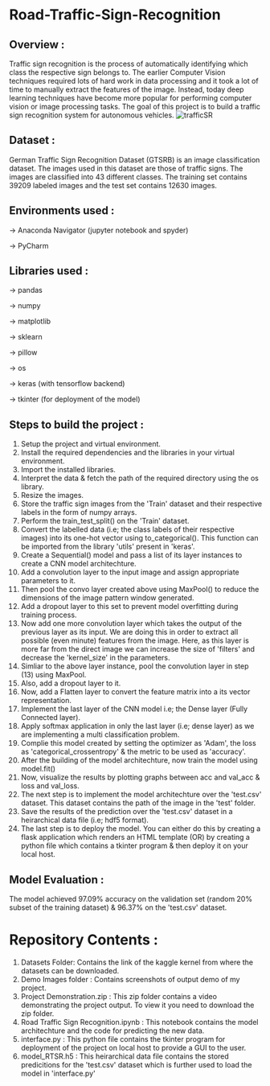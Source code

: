 # Road-Traffic-Sign-Recognition

## Overview :
Traffic sign recognition is the process of automatically identifying which class the respective sign belongs to. The earlier Computer Vision techniques required lots of hard work in data processing and it took a lot of time to manually extract the features of the image. Instead, today deep learning techniques have become more popular for performing computer vision or image processing tasks. The goal of this project is to build a traffic sign recognition system for autonomous vehicles.
![trafficSR](https://user-images.githubusercontent.com/55687431/86936099-2da20900-c15b-11ea-991a-508e9b86ecc1.jpg)



## Dataset :
German Traffic Sign Recognition Dataset (GTSRB) is an image classification dataset.
The images used in this dataset are those of traffic signs. The images are classified into 43 different classes. The training set contains 39209 labeled images and the test set contains 12630 images.


## Environments used :
-> Anaconda Navigator (jupyter notebook and spyder)

-> PyCharm


## Libraries used :
-> pandas

-> numpy

-> matplotlib

-> sklearn

-> pillow

-> os

-> keras (with tensorflow backend)

-> tkinter (for deployment of the model)


## Steps to build the project :
1) Setup the project and virtual environment.
2) Install the required dependencies and the libraries in your virtual environment.
3) Import the installed libraries.
4) Interpret the data & fetch the path of the required directory using the os library.
5) Resize the images.
6) Store the traffic sign images from the 'Train' dataset and their respective labels in the form of numpy arrays.
7) Perform the train_test_split() on the 'Train' dataset. 
8) Convert the labelled data (i.e; the class labels of their respective images) into its one-hot vector using to_categorical(). This function can be imported from the library 'utils' present in 'keras'.
9) Create a Sequential() model and pass a list of its layer instances to create a CNN model architechture.
10) Add a convolution layer to the input image and assign appropriate parameters to it.
11) Then pool the convo layer created above using MaxPool() to reduce the dimensions of the image pattern window generated.
12) Add a dropout layer to this set to prevent model overfitting during training process.
13) Now add one more convolution layer which takes the output of the previous layer as its input. We are doing this in order to extract all possible (even minute) features from the image. Here, as this layer is more far from the direct image we can increase the size of 'filters' and decrease the 'kernel_size' in the parameters.
14) Simliar to the above layer instance, pool the convolution layer in step (13) using MaxPool.
15) Also, add a dropout layer to it.
16) Now, add a Flatten layer to convert the feature matrix into a its vector representation.
17) Implement the last layer of the CNN model i.e; the Dense layer (Fully Connected layer).
18) Apply softmax application in only the last layer (i.e; dense layer) as we are implementing a multi classification problem.
19) Complie this model created by setting the optimizer as 'Adam', the loss as 'categorical_crossentropy' & the metric to be used as 'accuracy'.
20) After the building of the model architechture, now train the model using model.fit()
21) Now, visualize the results by plotting graphs between acc and val_acc & loss and val_loss.
22) The next step is to implement the model architechture over the 'test.csv' dataset. This dataset contains the path of the image in the 'test' folder.
23) Save the results of the prediction over the 'test.csv' dataset in a heirarchical data file (i.e; hdf5 format).
24) The last step is to deploy the model. You can either do this by creating a flask application which renders an HTML template (OR) by creating a python file which contains a tkinter program & then deploy it on your local host.


## Model Evaluation :
The model achieved 97.09% accuracy on the validation set (random 20% subset of the training dataset) & 96.37% on the 'test.csv' dataset.



# Repository Contents :
1) Datasets Folder: Contains the link of the kaggle kernel from where the datasets can be downloaded.
2) Demo Images folder : Contains screenshots of output demo of my project.
3) Project Demonstration.zip : This zip folder contains a video demonstrating the project output. To view it you need to download the zip folder.
4) Road Traffic Sign Recognition.ipynb : This notebook contains the model architechture and the code for predicting the new data.
5) interface.py : This python file contains the tkinter program for deployment of the project on local host to provide a GUI to the user.
6) model_RTSR.h5 : This heirarchical data file contains the stored predicitions for the 'test.csv' dataset which is further used to load the model in 'interface.py'
